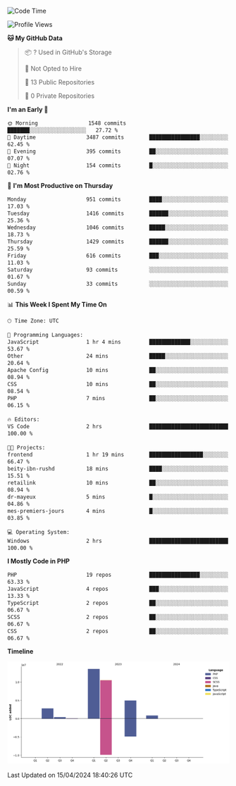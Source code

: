 <!--START_SECTION:waka-->
![Code Time](http://img.shields.io/badge/Code%20Time-1%2C587%20hrs%204%20mins-blue)

![Profile Views](http://img.shields.io/badge/Profile%20Views-0-blue)

**🐱 My GitHub Data** 

> 📦 ? Used in GitHub's Storage 
 > 
> 🚫 Not Opted to Hire
 > 
> 📜 13 Public Repositories 
 > 
> 🔑 0 Private Repositories 
 > 
**I'm an Early 🐤** 

```text
🌞 Morning                1548 commits        ███████░░░░░░░░░░░░░░░░░░   27.72 % 
🌆 Daytime                3487 commits        ████████████████░░░░░░░░░   62.45 % 
🌃 Evening                395 commits         ██░░░░░░░░░░░░░░░░░░░░░░░   07.07 % 
🌙 Night                  154 commits         █░░░░░░░░░░░░░░░░░░░░░░░░   02.76 % 
```
📅 **I'm Most Productive on Thursday** 

```text
Monday                   951 commits         ████░░░░░░░░░░░░░░░░░░░░░   17.03 % 
Tuesday                  1416 commits        ██████░░░░░░░░░░░░░░░░░░░   25.36 % 
Wednesday                1046 commits        █████░░░░░░░░░░░░░░░░░░░░   18.73 % 
Thursday                 1429 commits        ██████░░░░░░░░░░░░░░░░░░░   25.59 % 
Friday                   616 commits         ███░░░░░░░░░░░░░░░░░░░░░░   11.03 % 
Saturday                 93 commits          ░░░░░░░░░░░░░░░░░░░░░░░░░   01.67 % 
Sunday                   33 commits          ░░░░░░░░░░░░░░░░░░░░░░░░░   00.59 % 
```


📊 **This Week I Spent My Time On** 

```text
🕑︎ Time Zone: UTC

💬 Programming Languages: 
JavaScript               1 hr 4 mins         █████████████░░░░░░░░░░░░   53.67 % 
Other                    24 mins             █████░░░░░░░░░░░░░░░░░░░░   20.64 % 
Apache Config            10 mins             ██░░░░░░░░░░░░░░░░░░░░░░░   08.94 % 
CSS                      10 mins             ██░░░░░░░░░░░░░░░░░░░░░░░   08.54 % 
PHP                      7 mins              ██░░░░░░░░░░░░░░░░░░░░░░░   06.15 % 

🔥 Editors: 
VS Code                  2 hrs               █████████████████████████   100.00 % 

🐱‍💻 Projects: 
frontend                 1 hr 19 mins        █████████████████░░░░░░░░   66.47 % 
beity-ibn-rushd          18 mins             ████░░░░░░░░░░░░░░░░░░░░░   15.51 % 
retailink                10 mins             ██░░░░░░░░░░░░░░░░░░░░░░░   08.94 % 
dr-mayeux                5 mins              █░░░░░░░░░░░░░░░░░░░░░░░░   04.86 % 
mes-premiers-jours       4 mins              █░░░░░░░░░░░░░░░░░░░░░░░░   03.85 % 

💻 Operating System: 
Windows                  2 hrs               █████████████████████████   100.00 % 
```

**I Mostly Code in PHP** 

```text
PHP                      19 repos            ████████████████░░░░░░░░░   63.33 % 
JavaScript               4 repos             ███░░░░░░░░░░░░░░░░░░░░░░   13.33 % 
TypeScript               2 repos             ██░░░░░░░░░░░░░░░░░░░░░░░   06.67 % 
SCSS                     2 repos             ██░░░░░░░░░░░░░░░░░░░░░░░   06.67 % 
CSS                      2 repos             ██░░░░░░░░░░░░░░░░░░░░░░░   06.67 % 
```



**Timeline**

![Lines of Code chart](https://raw.githubusercontent.com/tahar-elgunaoui/tahar-elgunaoui/main/assets/bar_graph.png)


 Last Updated on 15/04/2024 18:40:26 UTC
<!--END_SECTION:waka-->
